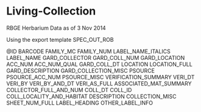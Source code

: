 Living-Collection
=================

RBGE Herbarium Data as of 3 Nov 2014

Using the export template SPEC_OUT_ROB

@ID
BARCODE
FAMILY_MC
FAMILY_NUM
LABEL_NAME_ITALICS
LABEL_NAME
GARD_COLLECTOR
GARD_COLL_NUM
GARD_LOCATION
ACC_NUM
ACC_NUM_QUAL
GARD_COLL_DT
LOCATION
LOCATION_FULL
GARD_DESCRIPTION
GARD_COLLECTION_MISC
PSOURCE
PSOURCE_ACC_NUM
PSOURCE_MISC
VERIFICATION_SUMMARY
VERI_DT
VERI_BY
VERI_BY_AND_DT
VERI_AS_FULL
ASSOCIATED_MAT_SUMMARY
COLLECTOR_FULL_AND_NUM
COLL_DT
COLL_ID
COLL_LOCALITY_AND_HABITAT
DESCRIPTION
COLLECTION_MISC
SHEET_NUM_FULL
LABEL_HEADING
OTHER_LABEL_INFO
